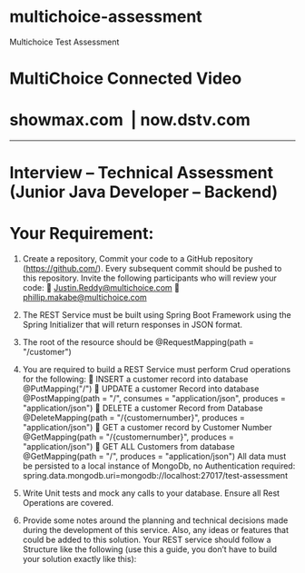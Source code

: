 # multichoice-assessment
Multichoice Test Assessment

# MultiChoice Connected Video
# showmax.com  | now.dstv.com
__________________________________________


# Interview – Technical Assessment (Junior Java Developer – Backend)
# Your Requirement:
1. Create a repository, Commit your code to a GitHub repository (https://github.com/). Every
subsequent commit should be pushed to this repository. Invite the following participants
who will review your code:
 Justin.Reddy@multichoice.com
 phillip.makabe@multichoice.com
2. The REST Service must be built using Spring Boot Framework using the Spring Initializer that
will return responses in JSON format.
3. The root of the resource should be @RequestMapping(path = &quot;/customer&quot;)
4. You are required to build a REST Service must perform Crud operations for the following:
 INSERT a customer record into database
@PutMapping(&quot;/&quot;)
 UPDATE a customer Record into database
@PostMapping(path = &quot;/&quot;, consumes = &quot;application/json&quot;, produces = &quot;application/json&quot;)
 DELETE a customer Record from Database
@DeleteMapping(path = &quot;/{customernumber}&quot;, produces = &quot;application/json&quot;)
 GET a customer record by Customer Number
@GetMapping(path = &quot;/{customernumber}&quot;, produces = &quot;application/json&quot;)
 GET ALL Customers from database
@GetMapping(path = &quot;/&quot;, produces = &quot;application/json&quot;)
All data must be persisted to a local instance of MongoDb, no Authentication required:
spring.data.mongodb.uri=mongodb://localhost:27017/test-assessment

5. Write Unit tests and mock any calls to your database. Ensure all Rest Operations are
covered.

6. Provide some notes around the planning and technical decisions made during the
development of this service. Also, any ideas or features that could be added to this solution.
Your REST service should follow a Structure like the following (use this a guide, you don’t have to
build your solution exactly like this):
